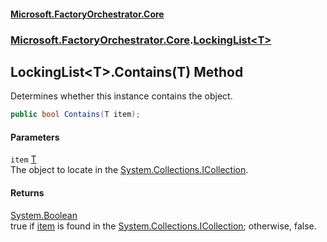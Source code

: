 #### [Microsoft.FactoryOrchestrator.Core](./Microsoft-FactoryOrchestrator-Core.md 'Microsoft.FactoryOrchestrator.Core')
### [Microsoft.FactoryOrchestrator.Core](./Microsoft-FactoryOrchestrator-Core.md 'Microsoft.FactoryOrchestrator.Core').[LockingList&lt;T&gt;](./Microsoft-FactoryOrchestrator-Core-LockingList-T-.md 'Microsoft.FactoryOrchestrator.Core.LockingList&lt;T&gt;')
## LockingList&lt;T&gt;.Contains(T) Method
Determines whether this instance contains the object.  
```csharp
public bool Contains(T item);
```
#### Parameters
<a name='Microsoft-FactoryOrchestrator-Core-LockingList-T--Contains(T)-item'></a>
`item` [T](./Microsoft-FactoryOrchestrator-Core-LockingList-T-.md#Microsoft-FactoryOrchestrator-Core-LockingList-T--T 'Microsoft.FactoryOrchestrator.Core.LockingList&lt;T&gt;.T')  
The object to locate in the [System.Collections.ICollection](https://docs.microsoft.com/en-us/dotnet/api/System.Collections.ICollection 'System.Collections.ICollection').  
  
#### Returns
[System.Boolean](https://docs.microsoft.com/en-us/dotnet/api/System.Boolean 'System.Boolean')  
true if [item](#Microsoft-FactoryOrchestrator-Core-LockingList-T--Contains(T)-item 'Microsoft.FactoryOrchestrator.Core.LockingList&lt;T&gt;.Contains(T).item') is found in the [System.Collections.ICollection](https://docs.microsoft.com/en-us/dotnet/api/System.Collections.ICollection 'System.Collections.ICollection'); otherwise, false.  
